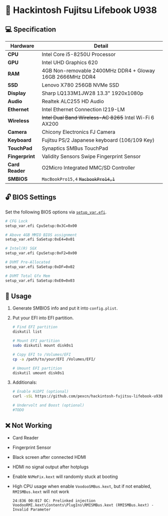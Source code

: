 # :green_apple: Hackintosh Fujitsu Lifebook U938

## :computer: Specification

| **Hardware**    | **Detail**                                                |
| --------------- | --------------------------------------------------------- |
| **CPU**         | Intel Core i5-8250U Processor                             |
| **GPU**         | Intel UHD Graphics 620                                    |
| **RAM**         | 4GB Non-removable 2400MHz DDR4 + Gloway 16GB 2666MHz DDR4 |
| **SSD**         | Lenovo X780 256GB NVMe SSD                                |
| **Display**     | Sharp LQ133M1JW28 13.3" 1920x1080p                        |
| **Audio**       | Realtek ALC255 HD Audio                                   |
| **Ethernet**    | Intel Ethernet Connection I219-LM                         |
| **Wireless**    | ~~Intel Dual Band Wireless-AC 8265~~ Intel Wi-Fi 6 AX200  |
| **Camera**      | Chicony Electronics FJ Camera                             |
| **Keyboard**    | Fujitsu PS/2 Japanese keyboard (106/109 Key)              |
| **TouchPad**    | Synaptics SMBus TouchPad                                  |
| **Fingerprint** | Validity Sensors Swipe Fingerprint Sensor                 |
| **Card Reader** | O2Micro Integrated MMC/SD Controller                      |
| **SMBIOS**      | `MacBookPro15,4` ~~`MacbookPro14,1`~~                     |

## :unlock: BIOS Settings

Set the following BIOS options via [`setup_var.efi`](https://github.com/datasone/setup_var.efi).

```sh
# CFG Lock
setup_var.efi CpuSetup:0x3C=0x00

# Above 4GB MMIO BIOS assignment
setup_var.efi SaSetup:0xE4=0x01

# Intel(R) SGX
setup_var.efi CpuSetup:0xF2=0x00

# DVMT Pre-Allocated
setup_var.efi SaSetup:0xDF=0x02

# DVMT Total Gfx Mem
setup_var.efi SaSetup:0xE0=0x03
```

## :hammer: Usage

1. Generate SMBIOS info and put it into `config.plist`.

2. Put your EFI into EFI partition.

   ```sh
   # Find EFI partition
   diskutil list

   # Mount EFI partition
   sudo diskutil mount disk0s1

   # Copy EFI to /Volumes/EFI
   cp -a /path/to/your/EFI /Volumes/EFI/

   # Umount EFI partition
   diskutil umount disk0s1
   ```

3. Additionals:

   ```sh
   # Enable HiDPI (optional)
   curl -sSL https://github.com/pexcn/hackintosh-fujitsu-lifebook-u938/raw/master/extras/hidpi/enable.sh | sudo sh -

   # Undervolt and Boost (optional)
   #TODO
   ```

## :x: Not Working

- Card Reader
- Fingerprint Sensor
- Black screen after connected HDMI
- HDMI no signal output after hotplugs
- Enable `NVMeFix.kext` will randomly stuck at booting
- High CPU usage when enable `VoodooSMBus.kext`, but if not enabled, `RMISMBus.kext` will not work

   ```log
   24:836 00:017 OC: Prelinked injection VoodooRMI.kext\Contents\PlugIns\RMISMBus.kext (RMISMBus.kext) - Invalid Parameter
   ```
